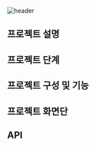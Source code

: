 ![header](https://capsule-render.vercel.app/api?text=MO_HAE!&fontAlign=70&desc=PROJECT&descAlign=20)

## 프로젝트 설명

## 프로젝트 단계

## 프로젝트 구성 및 기능

## 프로젝트 화면단

## API
